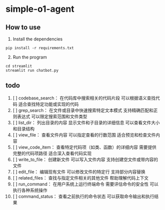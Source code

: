 # simple-o1-agent

## How to use

1. Install the dependencies

```shell
pip install -r requirements.txt
```

2. Run the program

```shell
cd streamlit
streamlit run chatbot.py
```

## todo

1. [ ] codebase_search：
    在代码库中搜索相关的代码片段
    可以根据语义查找代码
    适合查找特定功能或实现的代码
2. [ ] grep_search：
    在文件或目录中快速搜索特定文本模式
    支持精确匹配和正则表达式
    可以限定搜索范围和文件类型
3. [ ] list_dir：
    列出目录的内容
    显示文件和子目录的详细信息
    可以查看文件大小和目录结构
4. [ ] view_file：
    查看文件内容
    可以指定查看的行数范围
    适合预览和检查文件内容
5. [ ] view_code_item：
    查看特定代码项（如类、函数）的详细内容
    需要提供完整的代码项路径
    适合深入查看代码实现
6. [ ] write_to_file：
    创建新文件
    可以写入文件内容
    支持创建空文件或带内容的文件
7. [ ] edit_file：
    编辑现有文件
    可以修改文件的特定行
    支持部分内容替换
8. [ ] related_files：
    查找与指定文件相关的其他文件
    帮助理解代码上下文
9. [ ] run_command：
    在用户系统上运行终端命令
    需要评估命令的安全性
    可以执行各种系统操作
1. [ ] command_status：
     查看之前执行的命令状态
     可以获取命令输出和执行结果
